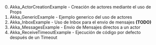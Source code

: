  0. Akka_ActorCreationExample - Creación de actores mediante el uso de Props
 0. Akka_GenericExample - Ejemplo generico del uso de actores
 0. Akka_InboxExample - Uso de Inbox para el envio de mensajes **(TODO)**
 0. Akka_MessagesExample - Envio de Mensajes directos a un actor
 0. Akka_ReceiveTimeoutExample - Ejecución de código por defecto después de un Timeout
